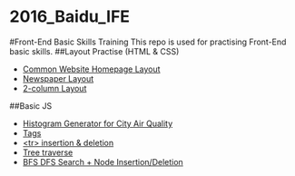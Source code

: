 # 2016_Baidu_IFE
#Front-End Basic Skills Training
  This repo is used for practising Front-End basic skills.
##Layout Practise (HTML & CSS)
 - [Common Website Homepage Layout](https://robbyvan.github.io/Common-Website-Layout/task7.html)
 - [Newspaper Layout](https://robbyvan.github.io/Newspaper-Layout/task6.html)
 - [2-column Layout](https://robbyvan.github.io/2-Column-Layout/task1_2.html)

##Basic JS
 - [Histogram Generator for City Air Quality](https://robbyvan.github.io/2016_Baidu_IFE/stage2/task5/)
 - [Tags](https://robbyvan.github.io/2016_Baidu_IFE/stage2/task9/)
 - [\<tr\> insertion & deletion](https://robbyvan.github.io/2016_Baidu_IFE/stage2/task4/)
 - [Tree traverse](https://robbyvan.github.io/2016_Baidu_IFE/stage2/task10/)
 - [BFS DFS Search + Node Insertion/Deletion](https://robbyvan.github.io/2016_Baidu_IFE/stage2/task12/index.html)
